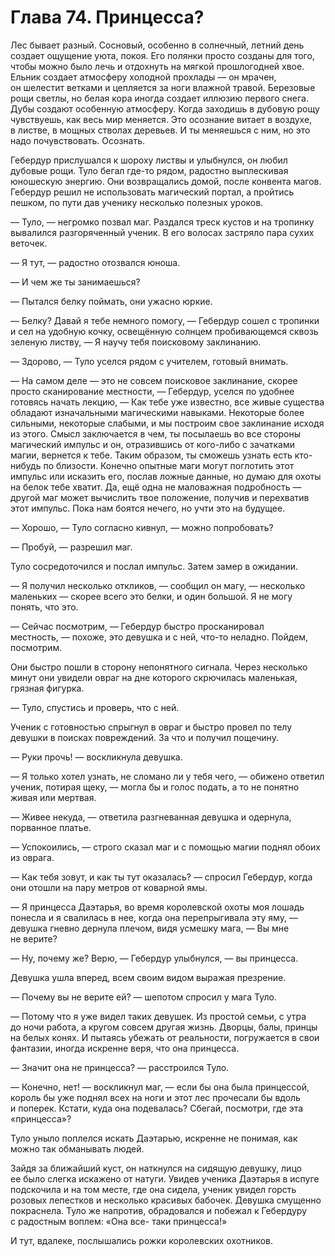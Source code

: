 # Глава 74. Принцесса?

Лес бывает разный. Сосновый, особенно в солнечный, летний день создает ощущение уюта, покоя. Его полянки просто созданы для того, чтобы можно было лечь и отдохнуть на мягкой прошлогодней хвое. Ельник создает атмосферу холодной прохлады — он мрачен, он шелестит ветками и цепляется за ноги влажной травой. Березовые рощи светлы, но белая кора иногда создает иллюзию первого снега. Дубы создают особенную атмосферу. Когда заходишь в дубовую рощу чувствуешь, как весь мир меняется. Это осознание витает в воздухе, в листве, в мощных стволах деревьев. И ты меняешься с ним, но это надо почувствовать. Осознать.

Гебердур прислушался к шороху листвы и улыбнулся, он любил дубовые рощи. Туло бегал где-то рядом, радостно выплескивая юношескую энергию. Они возвращались домой, после конвента магов. Гебердур решил не использовать магический портал, а пройтись пешком, по пути дав ученику несколько полезных уроков.

— Туло, — негромко позвал маг. Раздался треск кустов и на тропинку вывалился разгоряченный ученик. В его волосах застряло пара сухих веточек.

— Я тут, — радостно отозвался юноша.

— И чем же ты занимаешься? 

— Пытался белку поймать, они ужасно юркие.

— Белку? Давай я тебе немного помогу, — Гебердур сошел с тропинки и сел на удобную кочку, освещённую солнцем пробивающемся сквозь зеленую листву, — Я научу тебя поисковому заклинанию.

— Здорово, — Туло уселся рядом с учителем, готовый внимать.

— На самом деле — это не совсем поисковое заклинание, скорее просто сканирование местности, — Гебердур, уселся по удобнее готовясь начать лекцию, — Как тебе уже известно, все живые существа обладают изначальными магическими навыками. Некоторые более сильными, некоторые слабыми, и мы построим свое заклинание исходя из этого. Смысл заключается в чем, ты посылаешь во все стороны магический импульс и он, отразившись от кого-либо с зачатками магии, вернется к тебе. Таким образом, ты сможешь узнать есть кто-нибудь по близости. Конечно опытные маги могут поглотить этот импульс или исказить его, послав ложные данные, но думаю для охоты на белок тебе хватит. Да, ещё одна не маловажная подробность — другой маг может вычислить твое положение, получив и перехватив этот импульс. Пока нам боятся нечего, но учти это на будущее.

— Хорошо, — Туло согласно кивнул, — можно попробовать?

— Пробуй, — разрешил маг.

Туло сосредоточился и послал импульс. Затем замер в ожидании.

— Я получил несколько откликов, — сообщил он магу, — несколько маленьких — скорее всего это белки, и один большой. Я не могу понять, что это.

— Сейчас посмотрим, — Гебердур быстро просканировал местность, — похоже, это девушка и с ней, что-то неладно. Пойдем, посмотрим.

Они быстро пошли в сторону непонятного сигнала. Через несколько минут они увидели овраг на дне которого скрючилась маленькая, грязная фигурка.

— Туло, спустись и проверь, что с ней.

Ученик с готовностью спрыгнул в овраг и быстро провел по телу девушки в поисках повреждений. За что и получил пощечину. 

— Руки прочь! — воскликнула девушка.

— Я только хотел узнать, не сломано ли у тебя чего, — обижено ответил ученик, потирая щеку, — могла бы и голос подать, а то не понятно живая или мертвая.

— Живее некуда, — ответила разгневанная девушка и одернула, порванное платье.

— Успокоились, — строго сказал маг и с помощью магии поднял обоих из оврага.

— Как тебя зовут, и как ты тут оказалась? — спросил Гебердур, когда они отошли на пару метров от коварной ямы.

— Я принцесса Даэтарья, во время королевской охоты моя лошадь понесла и я свалилась в нее, когда она перепрыгивала эту яму, — девушка гневно дернула плечом, видя усмешку мага, — Вы мне не верите?

— Ну, почему же? Верю, — Гебердур улыбнулся, — вы принцесса.

Девушка ушла вперед, всем своим видом выражая презрение.

— Почему вы не верите ей? — шепотом спросил у мага Туло.

— Потому что я уже видел таких девушек. Из простой семьи, с утра до ночи работа, а кругом совсем другая жизнь. Дворцы, балы, принцы на белых конях. И пытаясь убежать от реальности, погружается в свои фантазии, иногда искренне веря, что она принцесса.

— Значит она не принцесса? — расстроился Туло.

— Конечно, нет! — воскликнул маг, — если бы она была принцессой, король бы уже поднял всех на ноги и этот лес прочесали бы вдоль и поперек. Кстати, куда она подевалась? Сбегай, посмотри, где эта «принцесса»?

Туло уныло поплелся искать Даэтарью, искренне не понимая, как можно так обманывать людей.

Зайдя за ближайший куст, он наткнулся на сидящую девушку, лицо ее было слегка искажено от натуги. Увидев ученика Даэтарья в испуге подскочила и на том месте, где она сидела, ученик увидел горсть розовых лепестков и несколько красивых бабочек. Девушка смущенно покраснела. Туло же напротив, обрадовался и побежал к Гебердуру с радостным воплем: «Она все- таки принцесса!»

И тут, вдалеке, послышались рожки королевских охотников.

